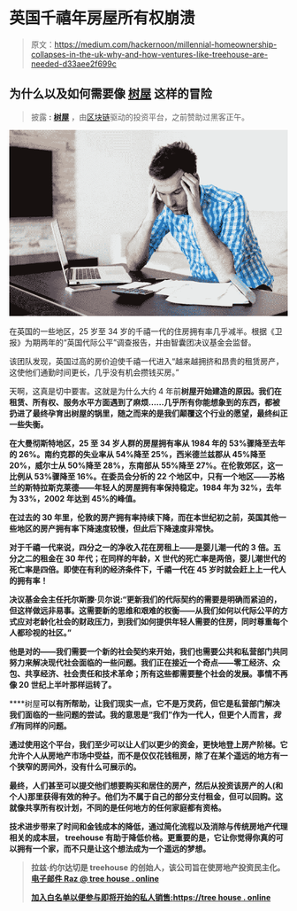 # 英国千禧年房屋所有权崩溃

> 原文：<https://medium.com/hackernoon/millennial-homeownership-collapses-in-the-uk-why-and-how-ventures-like-treehouse-are-needed-d33aee2f699c>

## **为什么以及如何需要像** [**树屋**](https://goo.gl/m2pw3L) **这样的冒险**

> 披露 **:** [**树屋**](https://goo.gl/cF8TcH) ，由[区块链](https://hackernoon.com/tagged/blockchain)驱动的投资平台，之前赞助过黑客正午。

![](img/8c541db22aa866ab325f38656ad0d80d.png)

在英国的一些地区，25 岁至 34 岁的千禧一代的住房拥有率几乎减半。根据《卫报》为期两年的“英国代际公平”调查报告，并由智囊团决议基金会监督。

该团队发现，英国过高的房价迫使千禧一代进入“越来越拥挤和昂贵的租赁房产，这使他们通勤时间更长，几乎没有机会攒钱买房。”

天啊，这真是切中要害。这就是为什么大约 4 年前[](https://goo.gl/m2pw3L)**树屋开始建造的原因。我们在租赁、所有权、服务水平方面遇到了麻烦……几乎所有你能想象到的东西，都被扔进了最终孕育出树屋的锅里，随之而来的是我们颠覆这个行业的愿望，最终纠正一些失衡。**

**在大曼彻斯特地区，25 至 34 岁人群的房屋拥有率从 1984 年的 53%骤降至去年的 26%。南约克郡的失业率从 54%降至 25%，西米德兰兹郡从 45%降至 20%，威尔士从 50%降至 28%，东南部从 55%降至 27%。在伦敦郊区，这一比例从 53%骤降至 16%。在委员会分析的 22 个地区中，只有一个地区——苏格兰的斯特拉斯克莱德——年轻人的房屋拥有率保持稳定。1984 年为 32%，去年为 33%，2002 年达到 45%的峰值。**

**在过去的 30 年里，伦敦的房产拥有率持续下降，而在本世纪初之前，英国其他一些地区的房产拥有率下降速度较慢，但此后下降速度非常快。**

**对于千禧一代来说，四分之一的净收入花在房租上——是婴儿潮一代的 3 倍。五分之二的租金在 30 年代；在同样的年龄，X 世代的死亡率是两倍，婴儿潮世代的死亡率是四倍。即使在有利的经济条件下，千禧一代在 45 岁时就会赶上上一代人的拥有率！**

**决议基金会主任托尔斯滕·贝尔说:“更新我们的代际契约的需要是明确而紧迫的，但这样做远非易事。这需要新的思维和艰难的权衡——从我们如何以代际公平的方式应对老龄化社会的财政压力，到我们如何提供年轻人需要的住房，同时尊重每个人都珍视的社区。”**

**他是对的——我们需要一个新的社会契约来开始，我们也需要公共和私营部门共同努力来解决现代社会面临的一些问题。我们正在接近一个奇点——零工经济、众包、共享经济、社会责任和技术革命；所有这些都需要整个社会的发展。事情不再像 20 世纪上半叶那样运转了。**

****树屋**可以有所帮助，让我们现实一点，它不是万灵药，但它是私营部门解决我们面临的一些问题的尝试。我的意思是“我们”作为一代人，但更个人而言，*我们*有同样的问题。**

**通过使用这个平台，我们至少可以让人们以更少的资金，更快地登上房产阶梯。它允许个人从房地产市场中受益，而不是仅仅花钱租房，除了在某个遥远的地方有一个狭窄的房间外，没有什么可展示的。**

**最终，人们甚至可以提交他们想要购买和居住的房产，然后从投资该房产的人(和个人)那里获得有效的种子。他们为不属于自己的部分支付租金，但可以回购。这就像共享所有权计划，不同的是任何地方的任何家庭都有资格。**

**技术进步带来了时间和金钱成本的降低，通过简化流程以及消除与传统房地产代理相关的成本层， **treehouse** 有助于降低价格。更重要的是，它让你觉得你真的可以拥有一个家，而不只是让这个想法成为一个遥远的梦想。**

> **拉兹·约尔达切是 treehouse 的创始人，该公司旨在使房地产投资民主化。[电子邮件 Raz @ tree house . online](mailto:raz@treehouse.online)**
> 
> **[加入白名单以便参与即将开始的私人销售:**https://tree house . online**](https://goo.gl/m2pw3L)**